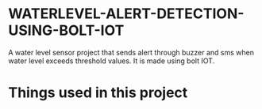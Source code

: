 # WATERLEVEL-ALERT-DETECTION-USING-BOLT-IOT
A water level sensor project that sends alert through buzzer and sms when water level exceeds threshold values. It is made using bolt IOT.

<h1>Things used in this project<h1>
